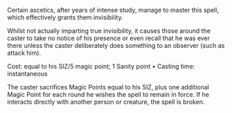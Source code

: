 

Certain ascetics, after years of intense study, manage to
master this spell, which effectively grants them invisibility.

Whilst not actually imparting true invisibility, it causes those around the caster to take no notice of his presence or even recall that he was ever there unless the caster deliberately does something to an observer (such as attack him).

Cost: equal to his SIZ/5 magic point; 1 Sanity point
• Casting time: instantaneous

The caster sacrifices Magic Points equal to his SIZ, plus one additional Magic Point for each round he wishes the spell to remain in force. If he interacts directly with another person or creature, the spell is broken.